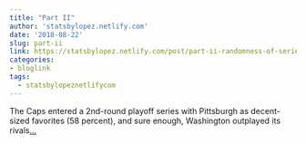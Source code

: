```yaml
---
title: "Part II"
author: 'statsbylopez.netlify.com'
date: '2018-08-22'
slug: part-ii
link: https://statsbylopez.netlify.com/post/part-ii-randomness-of-series/
categories:
- bloglink
tags:
  - statsbylopeznetlifycom
---
```


The Caps entered a 2nd-round playoff series with Pittsburgh as decent-sized favorites (58 percent), and sure enough, Washington outplayed its rivals[... <i class="fas fa-external-link-alt"></i>](https://statsbylopez.netlify.com/post/part-ii-randomness-of-series/)

